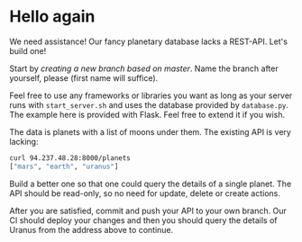 # Hello again 

We need assistance! Our fancy planetary database lacks a REST-API. Let's
build one!

Start by *creating a new branch based on master*. Name the branch after
yourself, please (first name will suffice).

Feel free to use any frameworks or libraries you want as long as your 
server runs with `start_server.sh` and uses the database provided by 
`database.py`. The example here is provided with Flask. Feel free to 
extend it if you wish.

The data is planets with a list of moons under them. 
The existing API is very lacking:

```bash
curl 94.237.48.28:8000/planets
["mars", "earth", "uranus"]
```

Build a better one so that one could query the details of a single 
planet. The API should be read-only, so no need for update, delete or
create actions.

After you are satisfied, commit and push your API to your own branch. 
Our CI should deploy your changes and then you should query the details
of Uranus from the address above to continue.
